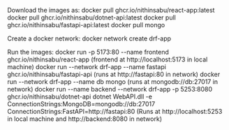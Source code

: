 Download the images as:
docker pull ghcr.io/nithinsabu/react-app:latest
docker pull ghcr.io/nithinsabu/dotnet-api:latest
docker pull ghcr.io/nithinsabu/fastapi-api:latest
docker pull mongo

Create a docker network:
docker network create drf-app

Run the images:
docker run -p 5173:80 --name frontend ghcr.io/nithinsabu/react-app  (frontend at http://localhost:5173 in local machine)
docker run --network drf-app --name fastapi ghcr.io/nithinsabu/fastapi-api (runs at http://fastapi:80 in network)
docker run --network drf-app --name db mongo (runs at mongodb://db:27017 in network)
docker run --name backend --network drf-app -p 5253:8080 ghcr.io/nithinsabu/dotnet-api dotnet WebAPI.dll -e ConnectionStrings:MongoDB=mongodb://db:27017 ConnectionStrings:FastAPI=http://fastapi:80 (Runs at http://localhost:5253 in local machine and http://backend:8080 in network)